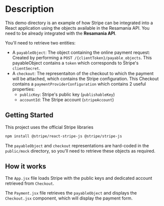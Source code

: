# Description

This demo directory is an example of how Stripe can be integrated into a React application using the objects available in the Resamania API.
You need to be already integrated with the **Resamania API**.

You'll need to retrieve two entities:
- A `payableObject`: The object containing the online payment request: Created by performing a `POST /{clientToken}/payable_objects`.
  This payableObject contains a `token` which corresponds to Stripe's `clientSecret`.
- A `checkout`: The representaiton of the checkout to which the payment will be attached, which contains the Stripe configuration.
  This Checkout contains a `paymentProviderConfiguration` which contains 2 useful properties:
    - `publicKey`: Stripe's public key (`publishableKey`)
    - `accountId`: The Stripe account (`stripeAccount`)


## Getting Started

This project uses the official Stripe libraries
```bash
npm install @stripe/react-stripe-js @stripe/stripe-js
```

The `payableObject` and `checkout` representations are hard-coded in the `public/mock` directory, so you'll need to retrieve these objects as required.

## How it works

The `App.jsx` file loads Stripe with the public keys and dedicated account retrieved from `Checkout`.

The `Payment.jsx` file retrieves the `payableObject` and displays the `Checkout.jsx` component, which will display the payment form.